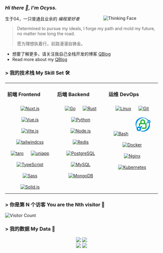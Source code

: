 ### _Hi there 👋, I'm Ocyss._

<!-- img align="right" src="https://raw.githubusercontent.com/Tarikul-Islam-Anik/Animated-Fluent-Emojis/master/Emojis/Smilies/Woozy%20Face.png" alt="Woozy Face" width="180" /-->
<img align="right" src="https://raw.githubusercontent.com/Tarikul-Islam-Anik/Animated-Fluent-Emojis/master/Emojis/Smilies/Thinking%20Face.png" alt="Thinking Face" width="180" />
<!-- https://animated-fluent-emoji.vercel.app/ -->

生于04，一只普通且业余的 *编程爱好者*
> Determined to pursue my ideals, I forge my path and mold my future, no matter how long the road.
> 
> 愿为理想执着行，前路漫漫自铸金。

- 想要了解更多，请关注我自己全栈开发的博客 [QBlog](https://ocyss.icu/)
- Read more about my [QBlog](https://ocyss.icu/)

### > 我的技术栈 My Skill Set  🛠️
<div align="center">  
<table><tr><td valign="top" width="32%">


### 前端 Frontend  

<div align="center">  
<a href="https://nuxt.com/" target="_blank"><img style="margin: 10px" src="https://cdn.worldvectorlogo.com/logos/nuxt-2.svg" alt="Nuxt.js" height="50" /></a> 
<a href="https://vuejs.org/" target="_blank"><img style="margin: 10px" src="https://profilinator.rishav.dev/skills-assets/vuejs-original-wordmark.svg" alt="Vue.js" height="50" /></a>  
<a href="https://vitejs.dev/" target="_blank"><img style="margin: 10px" src="https://cdn.worldvectorlogo.com/logos/vitejs.svg" alt="Vite.js" height="50" /></a>  
<a href="https://tailwindcss.com/" target="_blank"><img style="margin: 10px" src="https://cdn.worldvectorlogo.com/logos/tailwindcss.svg" alt="tailwindcss" height="50" width="50" /></a>  
<a href="https://docs.taro.zone/docs/" target="_blank"><img style="margin: 10px" src="https://docs.taro.zone/img/logo-taro.png" alt="taro" height="50" width="50" /></a>  
<a href="https://uniapp.dcloud.net.cn/" target="_blank"><img style="margin: 10px" src="https://qiniu-web-assets.dcloud.net.cn/unidoc/zh/uni.png" alt="uniapp" height="50" width="50" /></a>  
<a href="https://www.typescriptlang.org/" target="_blank"><img style="margin: 10px" src="https://profilinator.rishav.dev/skills-assets/typescript-original.svg" alt="TypeScript" height="50" /></a>  
<a href="https://sass-lang.com/" target="_blank"><img style="margin: 10px" src="https://profilinator.rishav.dev/skills-assets/sass-original.svg" alt="Sass" height="50" /></a>  
<a href="https://www.solidjs.com/" target="_blank"><img style="margin: 10px" src="https://www.solidjs.cn/assets/logo-123b04bc.svg" alt="Solid.js" height="50" /></a>  
</div>


</td><td valign="top" width="33%">



### 后端 Backend  

<div align="center">  
<a href="https://go.dev/" target="_blank"><img style="margin: 10px" src="https://profilinator.rishav.dev/skills-assets/go-original.svg" alt="Go" height="50" /></a>  
<a href="https://www.rust-lang.org/" target="_blank"><img style="margin: 10px" src="https://www.rustacean.net/assets/rustacean-orig-noshadow.svg" alt="Rust" height="50" width="50" /></a>  
<a href="https://www.python.org/" target="_blank"><img style="margin: 10px" src="https://profilinator.rishav.dev/skills-assets/python-original.svg" alt="Python" height="50" /></a>  
<a href="https://nodejs.org/" target="_blank"><img style="margin: 10px" src="https://profilinator.rishav.dev/skills-assets/nodejs-original-wordmark.svg" alt="Node.js" height="50" /></a>  
<a href="https://redis.io/" target="_blank"><img style="margin: 10px" src="https://profilinator.rishav.dev/skills-assets/redis-original-wordmark.svg" alt="Redis" height="50" /></a>  
<a href="https://www.postgresql.org/" target="_blank"><img style="margin: 10px" src="https://profilinator.rishav.dev/skills-assets/postgresql-original-wordmark.svg" alt="PostgreSQL" height="50" /></a>  
<a href="https://www.mysql.com/" target="_blank"><img style="margin: 10px" src="https://profilinator.rishav.dev/skills-assets/mysql-original-wordmark.svg" alt="MySQL" height="50" /></a>  
<a href="https://www.mongodb.com/" target="_blank"><img style="margin: 10px" src="https://profilinator.rishav.dev/skills-assets/mongodb-original-wordmark.svg" alt="MongoDB" height="50" /></a>  
</div>


</td><td valign="top" width="33%">



### 运维 DevOps  

<div align="center">  
<a href="https://www.linux.org/" target="_blank"><img style="margin: 10px" src="https://profilinator.rishav.dev/skills-assets/linux-original.svg" alt="Linux" height="50" /></a>  
<a href="https://github.com/" target="_blank"><img style="margin: 10px" src="https://profilinator.rishav.dev/skills-assets/git-scm-icon.svg" alt="Git" height="50" /></a>  
<a href="https://www.gnu.org/software/bash/" target="_blank"><img style="margin: 10px" src="https://profilinator.rishav.dev/skills-assets/gnu_bash-icon.svg" alt="Bash" height="50" /></a>  
<a href="https://caddyserver.com/" target="_blank"><img style="margin: 10px" src="https://raw.githubusercontent.com/caddyserver/website/refs/heads/master/src/resources/images/favicon.png" alt="Caddy" height="50" /></a>  
<a href="https://www.docker.com/" target="_blank"><img style="margin: 10px" src="https://profilinator.rishav.dev/skills-assets/docker-original-wordmark.svg" alt="Docker" height="50" /></a>  
<a href="https://www.nginx.com/" target="_blank"><img style="margin: 10px" src="https://profilinator.rishav.dev/skills-assets/nginx-original.svg" alt="Nginx" height="50" /></a>  
<a href="https://kubernetes.io/" target="_blank"><img style="margin: 10px" src="https://profilinator.rishav.dev/skills-assets/kubernetes-icon.svg" alt="Kubernetes" height="50" /></a>  
</div>


</td></tr>
</table>
</div>




### > 你是第 N 个访客 You are the Nth visitor 🎉

![Visitor Count](https://profile-counter.glitch.me/Ocyss/count.svg)

### > 我的数据 My Data 🎃

<div align="center"> 

<picture>
  <source
    height=220
    srcset="https://stats.justsong.cn/api/github?username=Ocyss&theme=light"
    media="(prefers-color-scheme: light), (prefers-color-scheme: no-preference)"
  />
  <source
    height=220
    srcset="https://stats.justsong.cn/api/github?username=Ocyss&theme=onedark"
    media="(prefers-color-scheme: dark)"
  />
    <img src="https://stats.justsong.cn/api/github?username=Ocyss" />
  </picture>

  <picture>
  <source
    height=220
    srcset="https://stats.justsong.cn/api/leetcode?username=Ocyss&cn=true&theme=light"
    media="(prefers-color-scheme: light), (prefers-color-scheme: no-preference)"
  />
  <source
    height=220
    srcset="https://stats.justsong.cn/api/leetcode?username=Ocyss&cn=true&theme=onedark"
    media="(prefers-color-scheme: dark)"
  />
    <img src="https://stats.justsong.cn/api/leetcode?username=Ocyss&cn=true" />
  </picture>
</div>

<div align="center"> 
  <picture>
  <source
    height=280 align="center"
    srcset="https://github-readme-stats.vercel.app/api/wakatime?username=Ocyss_04&api_domain=wakapi.vip.ocyss.icu&custom_title=Wakapi%20Month%20Stats&layout=compact&langs_count=50&bg_color=00000000&border_color=00000050&border_radius=8&theme=default"
    media="(prefers-color-scheme: light), (prefers-color-scheme: no-preference)"
  />
  <source
    height=280 align="center"
    srcset="https://github-readme-stats.vercel.app/api/wakatime?username=Ocyss_04&api_domain=wakapi.vip.ocyss.icu&custom_title=Wakapi%20Month%20Stats&layout=compact&langs_count=50&hide_border=true&border_radius=8&theme=onedark"
    media="(prefers-color-scheme: dark)"
  />
    <img src="https://github-readme-stats.vercel.app/api/wakatime?username=Ocyss_04&api_domain=wakapi.vip.ocyss.icu&custom_title=Wakapi%20Month%20Stats&layout=compact&langs_count=50&&bg_color=00000000&border_radius=8" />
  </picture>
  
<picture>
  <source
    height=280 align="center"
    srcset="https://github-readme-stats.vercel.app/api/top-langs?username=ocyss&layout=compact&langs_count=20&card_width=320&hide=GLSL&border_color=00000050&bg_color=00000000&border_radius=8&theme=default"
    media="(prefers-color-scheme: light), (prefers-color-scheme: no-preference)"
  />
  <source
    height=280 align="center"
    srcset="https://github-readme-stats.vercel.app/api/top-langs?username=ocyss&layout=compact&langs_count=20&card_width=320&hide=GLSL&hide_border=true&border_radius=8&theme=onedark"
    media="(prefers-color-scheme: dark)"
  />
    <img src="https://github-readme-stats.vercel.app/api/top-langs?username=ocyss&layout=compact&langs_count=20&card_width=320&hide=GLSL&hide_border=true&bg_color=00000000&border_radius=8" />
  </picture>
</div>
